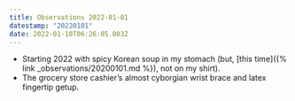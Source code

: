 ```yaml
---
title: Observations 2022-01-01
datestamp: "20220101"
date: 2022-01-10T06:26:05.003Z
---
```

- Starting 2022 with spicy Korean soup in my stomach (but, [this time]({% link _observations/20200101.md %}), not on my shirt).
- The grocery store cashier’s almost cyborgian wrist brace and latex fingertip getup.